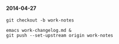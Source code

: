 #### 2014-04-27

    git checkout -b work-notes

    emacs work-changelog.md &
    git push --set-upstream origin work-notes
